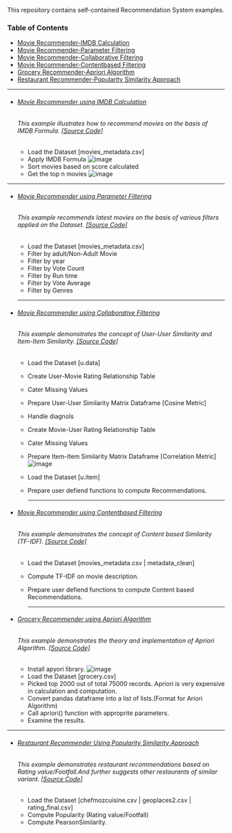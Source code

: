This repository contains self-contained Recommendation System examples.

### Table of Contents
  - <a href='#movie-recommender-using-imdb-calculation'>Movie Recommender-IMDB Calculation</a> 
  - <a href='#movie-recommender-using-parameter-filtering'>Movie Recommender-Parameter Filtering</a> 
  - <a href='#movie-recommender-using-collaborative-filtering'>Movie Recommender-Collaborative Filtering</a> 
  - <a href='#movie-recommender-using-contentbased-filtering'>Movie Recommender-Contentbased Filtering</a> 
  - <a href='#grocery-recommender-using-apriori-algorithm'>Grocery Recommender-Apriori Algorithm</a> 
  - <a href='#restaurant-recommender-using-popularity-similarity-approach'>Restaurant Recommender-Popularity Similarity Approach</a>
  
 <hr>
 
- ###### [Movie Recommender using IMDB Calculation](https://github.com/rahulvaish/RecommendationSystems-Python/tree/RecommendationSystems/MovieRecommender-IMDB) 
   ###### This example illustrates how to recommend movies on the basis of IMDB Formula. [[Source Code]](https://github.com/rahulvaish/RecommendationSystems-Python/tree/RecommendationSystems/MovieRecommender-IMDB)  
   * Load the Dataset [movies_metadata.csv]
   * Apply IMDB Formula
   ![image](https://user-images.githubusercontent.com/689226/50198368-53956c00-0371-11e9-9fc4-e5c082c351af.png)
   * Sort movies based on score calculated 
   * Get the top n movies
   ![image](https://user-images.githubusercontent.com/689226/50198225-a6baef00-0370-11e9-8a19-5e33f59090f8.png)

    
 <hr>
 
- ###### [Movie Recommender using Parameter Filtering](https://github.com/rahulvaish/RecommendationSystems-Python/tree/RecommendationSystems/MovieRecommender-ParameterFiltering)
   ###### This example recommends latest movies on the basis of various filters applied on the Dataset. [[Source Code]](https://github.com/rahulvaish/RecommendationSystems-Python/tree/RecommendationSystems/MovieRecommender-ParameterFiltering)
  * Load the Dataset [movies_metadata.csv]
  * Filter by adult/Non-Adult Movie
  * Filter by year
  * Filter by Vote Count
  * Filter by Run time
  * Filter by Vote Average
  * Filter by Genres
 
 
  <hr>
  
- ###### [Movie Recommender using Collaborative Filtering](https://github.com/rahulvaish/RecommendationSystems-Python/tree/RecommendationSystems/MovieRecommender-CollaborativeFiltering)
   ###### This example demonstrates the concept of User-User Similarity and Item-Item Similarity. [[Source Code]](https://github.com/rahulvaish/RecommendationSystems-Python/tree/RecommendationSystems/MovieRecommender-CollaborativeFiltering)
  * Load the Dataset [u.data]
  * Create User-Movie Rating Relationship Table
  * Cater Missing Values
  * Prepare User-User Similarity Matrix Dataframe [Cosine Metric]
  * Handle diagnols
  * Create Movie-User Rating Relationship Table
  * Cater Missing Values
  * Prepare Item-Item Similarity Matrix Dataframe [Correlation Metric] 
  ![image](https://user-images.githubusercontent.com/689226/51094920-d970cf80-17d6-11e9-9c60-647d190a0982.png)
  * Load the Dataset [u.item]
  * Prepare user defiend functions to compute Recommendations.
 

    <hr>
    
- ###### [Movie Recommender using Contentbased Filtering](https://github.com/rahulvaish/RecommendationSystems-Python/tree/RecommendationSystems/MovieRecommender-ContentBased)
   ###### This example demonstrates the concept of Content based Similarity (TF-IDF). [[Source Code]](  https://github.com/rahulvaish/RecommendationSystems-Python/tree/RecommendationSystems/MovieRecommender-ContentBased)
  * Load the Dataset [movies_metadata.csv | metadata_clean]
  * Compute TF-IDF on movie description.
  * Prepare user defiend functions to compute Content based Recommendations.
 
    <hr>
  
    
- ###### [Grocery Recommender using Apriori Algorithm](https://github.com/rahulvaish/RecommendationSystems-Python/tree/RecommendationSystems/GroceryRecommender-Apriori)
   ###### This example demonstrates the theory and implementation of Apriori Algorithm. [[Source Code]](https://github.com/rahulvaish/RecommendationSystems-Python/tree/RecommendationSystems/GroceryRecommender-Apriori)
  * Install apyori library.
  ![image](https://user-images.githubusercontent.com/689226/51730299-f5a92200-209c-11e9-8106-e5388934ae10.png)
  * Load the Dataset [grocery.csv]
  * Picked top 2000 out of total 75000 records. Apriori is very expensive in calculation and computation.
  * Convert pandas dataframe into a list of lists.(Format for Ariori Algorithm)
  * Call apriori() function with approprite parameters.
  * Examine the results.

<hr>

- ###### [Restaurant Recommender Using Popularity Similarity Approach](https://github.com/rahulvaish/RecommendationSystems-Python/tree/RecommendationSystems/RestaurantRecommender-PopularitySimilarityBased)
   ###### This example demonstrates restaurant recommendations based on Rating value/Footfall.And further suggests other restaurants of similar variant. [[Source Code]](https://github.com/rahulvaish/RecommendationSystems-Python/tree/RecommendationSystems/RestaurantRecommender-PopularitySimilarityBased)
  * Load the Dataset [chefmozcuisine.csv | geoplaces2.csv | rating_final.csv]
  * Compute Popularity (Rating value/Footfall)
  * Compute PearsonSimilarity.
 

